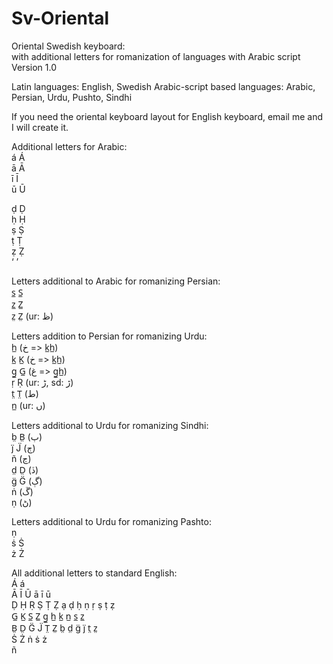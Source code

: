 # Sv-Oriental
Oriental Swedish keyboard:  
with additional letters for romanization of languages with Arabic script  
Version 1.0  

Latin languages: English, Swedish
Arabic-script based languages: Arabic, Persian, Urdu, Pushto, Sindhi  

If you need the oriental keyboard layout for English keyboard, email me and I will create it.

Additional letters for Arabic:  
á Á  
ā Ā  
ī Ī  
ū Ū  

ḍ Ḍ  
ḥ Ḥ  
ṣ Ṣ  
ṭ Ṭ  
ẓ Ẓ  
‘ ’  

Letters additional to Arabic for romanizing Persian:  
s̲ S̲  
z̲ Z̲  
z̤ Z̤ (ur: ظ)  

Letters addition to Persian for romanizing Urdu:  
h̲ (خ => k̲h̲)  
k̲ K̲ (خ => k̲h̲)  
g̲ G̲ (غ => g̲h̲)  
ṛ Ṛ (ur: ڑ, sd: ڙ)  
t̤ T̤ (ط)  
n̲ (ur: ں)  

Letters additional to Urdu for romanizing Sindhi:  
b̤ B̤ (ٻ)  
j̈ J̈ (ڄ)  
ñ (ڃ)  
d̤ D̤ (ڏ)  
g̈ G̈ (ڳ)  
ṅ (ڱ)  
ṇ (ڻ)  

Letters additional to Urdu for romanizing Pashto:  
ṇ  
ṡ Ṡ  
ż Ż  

All additional letters to standard English:  
Á á  
Ā Ī Ū   ā ī ū  
Ḍ Ḥ Ṛ Ṣ Ṭ Ẓ   ạ ḍ ḥ ṇ ṛ ṣ ṭ ẓ  
G̲ K̲ S̲ Z̲   g̲ h̲ k̲ n̲ s̲ z̲  
B̤ D̤ G̈ J̈ T̤ Z̤    b̤ d̤ g̈ j̈ t̤ z̤  
Ṡ Ż   ṅ ṡ ż  
ñ  
